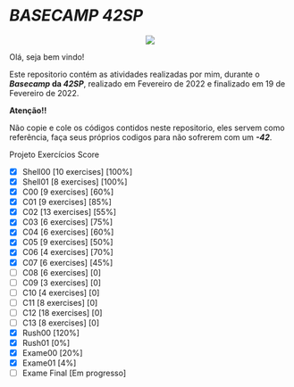 # _BASECAMP 42SP_

<div align="center" style="display: inline_block">
  <img src="https://badge42.herokuapp.com/api/stats/lucperei?cursus=Basecamp"/>  
</div>


Olá, seja bem vindo!

Este repositorio contém as atividades realizadas por mim, durante o **_Basecamp_ da _42SP_**, realizado em Fevereiro de 2022 e finalizado em 19 de Fevereiro de 2022.

**Atenção!!**

Não copie e cole os códigos contidos neste repositorio, eles servem como referência, faça seus próprios codigos para não sofrerem com um **_-42_**.

Projeto	Exercícios	Score
* [X] Shell00	[10 exercises]	[100%]
* [X] Shell01	[8 exercises]	[100%]
* [X] C00	[9 exercises]	[60%]
* [X] C01	[9 exercises]	[85%]
* [X] C02	[13 exercises] [55%]
* [X] C03	[6 exercises]	[75%]
* [x] C04	[6 exercises]	[60%]
* [x] C05	[9 exercises]	[50%]
* [x] C06	[4 exercises]	[70%]
* [x] C07	[6 exercises]	[45%]
* [ ] C08	[6 exercises]	[0]
* [ ] C09	[3 exercises]	[0]
* [ ] C10	[4 exercises]	[0]
* [ ] C11	[8 exercises]	[0]
* [ ] C12	[18 exercises] [0]
* [ ] C13	[8 exercises]	[0]
* [X] Rush00	[120%]
* [X] Rush01	[0%]
* [X] Exame00	[20%]
* [X] Exame01	[4%]
* [ ] Exame Final [Em progresso]
